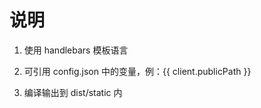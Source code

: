# 说明

1. 使用 handlebars 模板语言

2. 可引用 config.json 中的变量，例：{{ client.publicPath }}

3. 编译输出到 dist/static 内